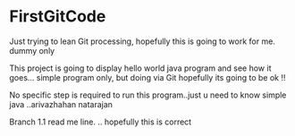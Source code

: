 # FirstGitCode
Just trying to lean Git processing, hopefully this is going to work for me. dummy only

This project is going to display hello world java program and see how it goes...
simple program only, but doing via Git hopefully its going to be ok !! 

No specific step is required to run this program..just u need to know simple java ..arivazhahan natarajan

Branch 1.1 read me line. .. hopefully this is correct
